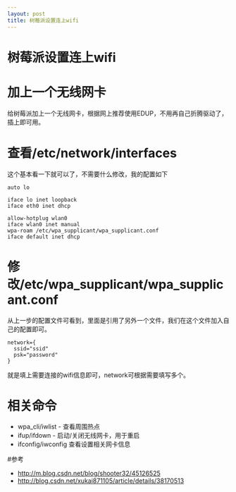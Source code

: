 ```yaml
---
layout: post
title: 树莓派设置连上wifi
---
```


树莓派设置连上wifi
===============
# 加上一个无线网卡
  
  给树莓派加上一个无线网卡，根据网上推荐使用EDUP，不用再自己折腾驱动了，插上即可用。
  
# 查看/etc/network/interfaces
  
  这个基本看一下就可以了，不需要什么修改，我的配置如下
  
```shell
auto lo

iface lo inet loopback
iface eth0 inet dhcp

allow-hotplug wlan0
iface wlan0 inet manual
wpa-roam /etc/wpa_supplicant/wpa_supplicant.conf
iface default inet dhcp
```

# 修改/etc/wpa_supplicant/wpa_supplicant.conf
  
  从上一步的配置文件可看到，里面是引用了另外一个文件，我们在这个文件加入自己的配置即可。
  
```
network={
  ssid="ssid"
  psk="password"
}
```
  
  就是填上需要连接的wifi信息即可，network可根据需要填写多个。
  
# 相关命令

* wpa_cli/iwlist - 查看周围热点
* ifup/ifdown - 启动/关闭无线网卡，用于重启
* ifconfig/iwconfig 查看设置相关网卡信息


#参考
* <http://m.blog.csdn.net/blog/shooter32/45126525>
* <http://blog.csdn.net/xukai871105/article/details/38170513>
